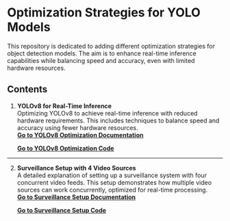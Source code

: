 # Optimization Strategies for YOLO Models

This repository is dedicated to adding different optimization strategies for object detection models. The aim is to enhance real-time inference capabilities while balancing speed and accuracy, even with limited hardware resources.

## Contents

1. **YOLOv8 for Real-Time Inference**  
   Optimizing YOLOv8 to achieve real-time inference with reduced hardware requirements. This includes techniques to balance speed and accuracy using fewer hardware resources.  
   [**Go to YOLOv8 Optimization Documentation**](YOLOv8_optimization/README.md)

    [**Go to YOLOv8 Optimization Code**](YOLOv8_optimization)

---
2. **Surveillance Setup with 4 Video Sources**  
   A detailed explanation of setting up a surveillance system with four concurrent video feeds. This setup demonstrates how multiple video sources can work concurrently, optimized for real-time processing.  
   [**Go to Surveillance Setup Documentation**](surveillance_setup/README.md)

    [**Go to Surveillance Setup Code**](surveillance_setup)
